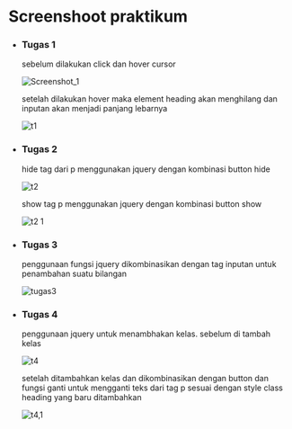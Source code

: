 # Screenshoot praktikum 
<ul>
  <li><h3>Tugas 1</h3></li>
  <p>sebelum dilakukan click dan hover cursor</p>
  
  ![Screenshot_1](https://user-images.githubusercontent.com/72422140/142714755-432d4b0a-6747-477e-a779-df0cc46bc4f0.png)

   
  <p>setelah dilakukan hover maka element heading akan menghilang dan inputan akan menjadi panjang lebarnya</p>
  
![t1](https://user-images.githubusercontent.com/72422140/142714826-34b7ce14-b841-473e-adad-b5f6de12619d.png)

  
  <li><h3>Tugas 2</h3></li>
  <p>hide tag dari p menggunakan jquery dengan kombinasi button hide</p>
  
   ![t2](https://user-images.githubusercontent.com/72422140/142714865-aafc634e-0f38-47c8-ab7c-bb3aa28d6011.png)

   <p>show tag p menggunakan jquery dengan kombinasi button show</p>

  ![t2 1](https://user-images.githubusercontent.com/72422140/142714844-b82357cc-c932-4eec-a9bc-646542931043.png)

  
  <li><h3>Tugas 3</h3></li>
  <p>penggunaan fungsi jquery dikombinasikan dengan tag inputan  untuk penambahan suatu bilangan</p>

  ![tugas3](https://user-images.githubusercontent.com/72422140/142714991-1a7a7368-cb4a-4b62-9ade-b31d2b989d7d.png)

  <li><h3>Tugas 4</h3></li>
  <p>penggunaan jquery untuk menambhakan kelas. sebelum di tambah kelas</p>
 
 ![t4](https://user-images.githubusercontent.com/72422140/142715009-1eedc386-9336-4ed9-a738-8a6c0536071f.png)

  <p>setelah ditambahkan kelas dan dikombinasikan dengan button dan fungsi ganti untuk mengganti teks dari tag p sesuai dengan style class heading yang baru ditambahkan </p>
 
  ![t4,1](https://user-images.githubusercontent.com/72422140/142715053-5e17a7c5-fdd8-4700-9fdc-58a64b7c2185.png)

</ul>

